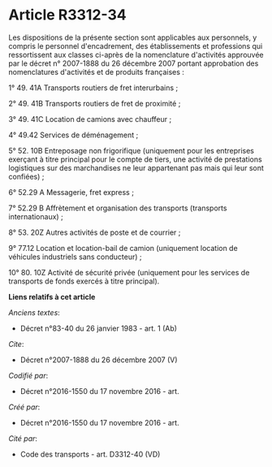 # Article R3312-34

Les dispositions de la présente section sont applicables aux personnels, y compris le personnel d'encadrement, des
établissements et professions qui ressortissent aux classes ci-après de la nomenclature d'activités approuvée par le décret
n° 2007-1888 du 26 décembre 2007 portant approbation des nomenclatures d'activités et de produits françaises : 

1° 49. 41A Transports routiers de fret interurbains ; 

2° 49. 41B Transports routiers de fret de proximité ; 

3° 49. 41C Location de camions avec chauffeur ; 

4° 49.42 Services de déménagement ; 

5° 52. 10B Entreposage non frigorifique (uniquement pour les entreprises exerçant à titre principal pour le compte de tiers,
une activité de prestations logistiques sur des marchandises ne leur appartenant pas mais qui leur sont confiées) ; 

6° 52.29 A Messagerie, fret express ; 

7° 52.29 B Affrètement et organisation des transports (transports internationaux) ; 

8° 53. 20Z Autres activités de poste et de courrier ; 

9° 77.12 Location et location-bail de camion (uniquement location de véhicules industriels sans conducteur) ; 

10° 80. 10Z Activité de sécurité privée (uniquement pour les services de transports de fonds exercés à titre principal).

**Liens relatifs à cet article**

_Anciens textes_:

  - Décret n°83-40 du 26 janvier 1983 - art. 1 (Ab)

_Cite_:

  - Décret n°2007-1888 du 26 décembre 2007 (V)

_Codifié par_:

  - Décret n°2016-1550 du 17 novembre 2016 - art.

_Créé par_:

  - Décret n°2016-1550 du 17 novembre 2016 - art.

_Cité par_:

  - Code des transports - art. D3312-40 (VD)
